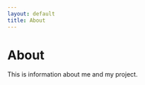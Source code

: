 ```yaml
---
layout: default
title: About
---
```


<h1>About</h1>
<p>This is information about me and my project.</p>
